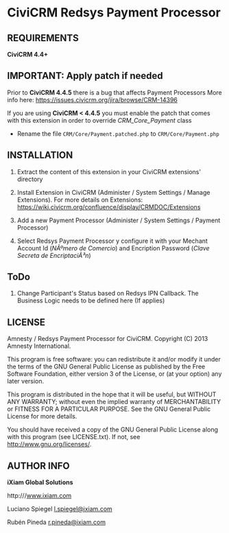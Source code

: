 CiviCRM Redsys Payment Processor
================================


REQUIREMENTS
------------

**CiviCRM 4.4+**


IMPORTANT: Apply patch if needed
--------------------------------

Prior to **CiviCRM 4.4.5** there is a bug that affects Payment Processors
More info here: https://issues.civicrm.org/jira/browse/CRM-14396

If you are using **CiviCRM < 4.4.5** you must enable the patch that comes with this extension in order to override *CRM_Core_Payment* class

- Rename the file `CRM/Core/Payment.patched.php` to `CRM/Core/Payment.php`


INSTALLATION
------------

1) Extract the content of this extension in your CiviCRM extensions' directory

2) Install Extension in CiviCRM (Administer / System Settings / Manage Extensions).
For more details on Extensions: https://wiki.civicrm.org/confluence/display/CRMDOC/Extensions

3) Add a new Payment Processor (Administer / System Settings / Payment Processor)

4) Select Redsys Payment Processor y configure it with your Mechant Account Id (*NÃºmero de Comercio*) and Encription Password (*Clave Secreta de EncriptaciÃ³n*)


ToDo
-----

1) Change Participant's Status based on Redsys IPN Callback. The Business Logic needs to be defined here (If applies)


LICENSE
-------

Amnesty / Redsys Payment Processor for CiviCRM. Copyright (C) 2013 Amnesty International.

This program is free software: you can redistribute it and/or modify it under the terms of the GNU General Public License as published by the Free Software Foundation, either version 3 of the License, or (at your option) any later version.

This program is distributed in the hope that it will be useful, but WITHOUT ANY WARRANTY; without even the implied warranty of MERCHANTABILITY or FITNESS FOR A PARTICULAR PURPOSE. See the GNU General Public License for more details.

You should have received a copy of the GNU General Public License along with this program (see LICENSE.txt). If not, see http://www.gnu.org/licenses/.


AUTHOR INFO
-----------

**iXiam Global Solutions**

http:///www.ixiam.com

Luciano Spiegel <l.spiegel@ixiam.com>

Rubén Pineda <r.pineda@ixiam.com>
